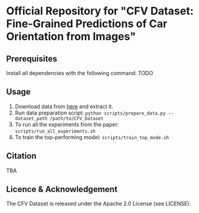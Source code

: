 # Official Repository for "CFV Dataset: Fine-Grained Predictions of Car Orientation from Images"

## Prerequisites
Install all dependencies with the following command:
TODO

## Usage

1. Download data from [here](https://drive.google.com/drive/folders/1tQh9p4P9Xt_40eJCCwfz2zyESScVIyd7?usp=drive_link) and extract it.
2. Run data preparation script: ```python scripts/prepare_data.py --dataset_path /path/to/CFV_Dataset ```
3. To run all the experiments from the paper: ```scripts/run_all_experiments.sh```
4. To train the top-performing model: ```scripts/train_top_mode.sh```

## Citation

TBA

## Licence & Acknowledgement
The CFV Dataset is released under the Apache 2.0 License (see LICENSE).
